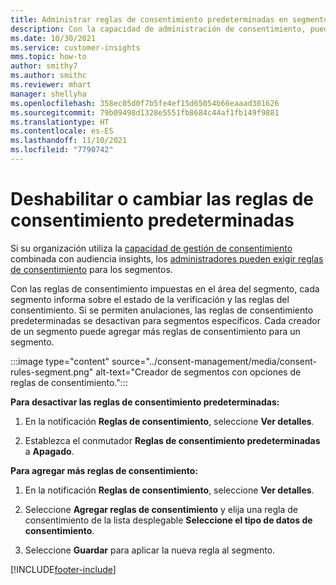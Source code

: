 ```yaml
---
title: Administrar reglas de consentimiento predeterminadas en segmentos
description: Con la capacidad de administración de consentimiento, puede deshabilitar o cambiar las reglas de consentimiento predeterminadas si las anulaciones están habilitadas.
ms.date: 10/30/2021
ms.service: customer-insights
mms.topic: how-to
author: smithy7
ms.author: smithc
ms.reviewer: mhart
manager: shellyha
ms.openlocfilehash: 358ec05d0f7b5fe4ef15d65054b66eaaad301626
ms.sourcegitcommit: 79b09498d1328e5551fb8684c44af1fb149f9881
ms.translationtype: HT
ms.contentlocale: es-ES
ms.lasthandoff: 11/10/2021
ms.locfileid: "7790742"
---
```

# <a name="disable-or-change-default-consent-rules"></a>Deshabilitar o cambiar las reglas de consentimiento predeterminadas

Si su organización utiliza la [capacidad de gestión de consentimiento](../consent-management/overview.md) combinada con audiencia insights, los [administradores pueden exigir reglas de consentimiento](activate-consent.md) para los segmentos. 

Con las reglas de consentimiento impuestas en el área del segmento, cada segmento informa sobre el estado de la verificación y las reglas del consentimiento. Si se permiten anulaciones, las reglas de consentimiento predeterminadas se desactivan para segmentos específicos. Cada creador de un segmento puede agregar más reglas de consentimiento para un segmento. 

:::image type="content" source="../consent-management/media/consent-rules-segment.png" alt-text="Creador de segmentos con opciones de reglas de consentimiento.":::

**Para desactivar las reglas de consentimiento predeterminadas:**

1. En la notificación **Reglas de consentimiento**, seleccione **Ver detalles**. 

1. Establezca el conmutador **Reglas de consentimiento predeterminadas** a **Apagado**.

**Para agregar más reglas de consentimiento:**

1. En la notificación **Reglas de consentimiento**, seleccione **Ver detalles**. 

1. Seleccione **Agregar reglas de consentimiento** y elija una regla de consentimiento de la lista desplegable **Seleccione el tipo de datos de consentimiento**.

1. Seleccione **Guardar** para aplicar la nueva regla al segmento.

[!INCLUDE[footer-include](../includes/footer-banner.md)] 
